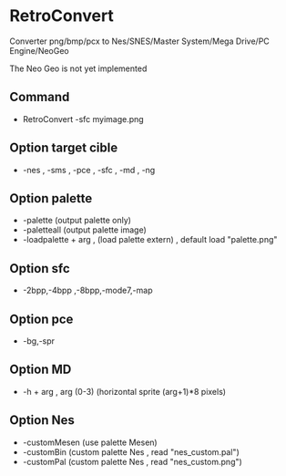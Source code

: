 # RetroConvert
Converter png/bmp/pcx to Nes/SNES/Master System/Mega Drive/PC Engine/NeoGeo

The Neo Geo is not yet implemented

## Command
- RetroConvert -sfc myimage.png

## Option target cible
- -nes , -sms , -pce , -sfc , -md , -ng

## Option palette
- -palette (output palette only)
- -paletteall (output palette image)
- -loadpalette + arg , (load palette extern) , default load "palette.png"

## Option sfc
- -2bpp,-4bpp ,-8bpp,-mode7,-map

## Option pce
- -bg,-spr

## Option MD
- -h + arg , arg (0-3) (horizontal sprite (arg+1)*8 pixels)

## Option Nes
- -customMesen (use palette Mesen)
- -customBin (custom palette Nes , read "nes_custom.pal")
- -customPal (custom palette Nes , read "nes_custom.png")
